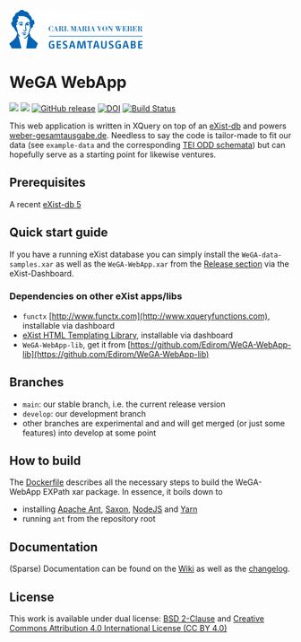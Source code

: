[![WeGA Logo](https://github.com/Edirom/WeGA-WebApp/raw/develop/resources/img/logo_weber.png)](https://weber-gesamtausgabe.de/)

# WeGA WebApp

[![](https://img.shields.io/badge/license-BSD2-green.svg)](https://github.com/Edirom/WeGA-WebApp/blob/develop/LICENSE)
[![](https://img.shields.io/badge/license-CC--BY--4.0-green.svg)](https://github.com/Edirom/WeGA-WebApp/blob/develop/LICENSE)
[![GitHub release](https://img.shields.io/github/release/edirom/WeGA-WebApp.svg)](https://github.com/Edirom/WeGA-WebApp/releases)
[![DOI](https://zenodo.org/badge/7872550.svg)](https://zenodo.org/badge/latestdoi/7872550)
[![Build Status](https://github.com/Edirom/WeGA-WebApp/actions/workflows/docker-testing.yml/badge.svg)](https://github.com/Edirom/WeGA-WebApp/actions/workflows/docker-testing.yml)

This web application is written in XQuery on top of an [eXist-db](http://exist-db.org) and powers [weber-gesamtausgabe.de](https://weber-gesamtausgabe.de). Needless to say the code is tailor-made to fit our data (see `example-data` and the corresponding [TEI ODD schemata](https://github.com/Edirom/WeGA-ODD)) but can hopefully serve as a starting point for likewise ventures.


## Prerequisites

A recent [eXist-db 5](http://exist-db.org/) 


## Quick start guide

If you have a running eXist database you can simply install the `WeGA-data-samples.xar` as well as the `WeGA-WebApp.xar` from the [Release section](https://github.com/Edirom/WeGA-WebApp/releases) via the eXist-Dashboard.


### Dependencies on other eXist apps/libs
* `functx` [http://www.functx.com](http://www.xqueryfunctions.com), installable via dashboard
* [eXist HTML Templating Library](https://github.com/eXist-db/templating), installable via dashboard
* `WeGA-WebApp-lib`, get it from [https://github.com/Edirom/WeGA-WebApp-lib](https://github.com/Edirom/WeGA-WebApp-lib)


## Branches

* `main`: our stable branch, i.e. the current release version
* `develop`: our development branch
* other branches are experimental and and will get merged (or just some features) into develop at some point


## How to build

The 
[Dockerfile](https://github.com/Edirom/WeGA-WebApp/blob/develop/Dockerfile) describes all the necessary steps to build the WeGA-WebApp EXPath xar package. In essence, it boils down to 

* installing [Apache Ant](https://ant.apache.org), [Saxon](https://www.saxonica.com), [NodeJS](https://www.npmjs.com) and [Yarn](https://yarnpkg.com)
* running `ant` from the repository root


## Documentation

(Sparse) Documentation can be found on the [Wiki](https://github.com/Edirom/WeGA-WebApp/wiki) as well as the [changelog](https://github.com/Edirom/WeGA-WebApp/wiki/Changelog).


## License

This work is available under dual license: [BSD 2-Clause](http://opensource.org/licenses/BSD-2-Clause) and [Creative Commons Attribution 4.0 International License (CC BY 4.0)](https://creativecommons.org/licenses/by/4.0/)
